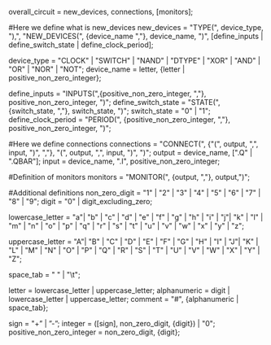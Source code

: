 overall_circuit = new_devices, connections, [monitors];


#Here we define what is new_devices
new_devices = "TYPE(", device_type, "),", "NEW_DEVICES(", {device_name ","},
              device_name, ")", 
              [define_inputs | define_switch_state | define_clock_period];

device_type = "CLOCK" | "SWITCH" | "NAND" | "DTYPE" | "XOR" | "AND" |
              "OR" | "NOR" | "NOT";
device_name = letter, {letter | positive_non_zero_integer};

define_inputs = "INPUTS(",{positive_non_zero_integer, ","},
                positive_non_zero_integer, ")";
define_switch_state = "STATE(", {switch_state, ","}, switch_state, ")";
switch_state = "0" | "1";
define_clock_period = "PERIOD(", {positive_non_zero_integer, ","},
                      positive_non_zero_integer, ")";


#Here we define connections
connections = "CONNECT(", {"(", output, ",", input, ")", ","},
              "(", output, ",", input, ")", ")";
output = device_name, [".Q" | ".QBAR"];
input = device_name, ".I", positive_non_zero_integer;                

#Definition of monitors
monitors = "MONITOR(", {output, ","}, output,")";


#Additional definitions
non_zero_digit = "1" | "2" | "3" | "4" | "5" | "6" | "7" | "8" | "9";
digit = "0" | digit_excluding_zero;

lowercase_letter = "a"| "b" | "c" | "d" | "e" | "f" | "g" | "h" | "i" | "j"| "k" | "l" | "m" | "n" | "o" | "p" | "q" | "r" | "s" | "t" | "u" | "v" | "w" | "x" | "y" | "z";

uppercase_letter = "A"| "B" | "C" | "D" | "E" | "F" | "G" | "H" | "I" | "J"| "K" | "L" | "M" | "N" | "O" | "P" | "Q" | "R" | "S" | "T" | "U" | "V" | "W" | "X" | "Y" | "Z";

space_tab = " " | "\t";

letter = lowercase_letter | uppercase_letter;
alphanumeric = digit | lowercase_letter | uppercase_letter;
comment = "#", {alphanumeric | space_tab};

sign = "+” | ”-”;
integer = ([sign], non_zero_digit, {digit}) | "0";
positive_non_zero_integer = non_zero_digit, {digit};
